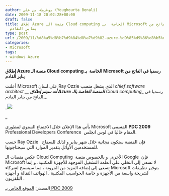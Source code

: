 ```yaml
---
author: يوغرطة بن علي (Youghourta Benali)
date: 2009-11-18 20:02:28+00:00
draft: false
title: إطلاق Azure منصة الـ Cloud computing الخاصة  بـ Microsoft رسميا في الفاتح من
  يناير القادم
type: post
url: /2009/11/%d8%a5%d8%b7%d9%84%d8%a7%d9%82-azure-%d9%85%d9%86%d8%b5%d8%a9-%d8%a7%d9%84%d9%80-cloud-computing-%d8%a7%d9%84%d8%ae%d8%a7%d8%b5%d8%a9-%d8%a8%d9%80-microsoft-%d8%b1%d8%b3%d9%85%d9%8a%d8%a7-%d9%81/
categories:
- Microsoft
tags:
- windows Azure
---
```


**إطلاق Azure منصة الـ Cloud computing الخاصة  بـ Microsoft رسميا في الفاتح من يناير القادم**



أعلنت Microsoft على لسان Ray Ozzie الذي يشغل منصب _chief software architect __ __أنه سيتم إطلاق __Azure__ المنصة الخاصة بالـ__ Cloud computing__ رسميا في الفاتح من يناير القادم._

_![](http://www.microsoft.com/middleeast/nepa/technet/newsletter/images/images_northafrica/logo1.gif)

_

يأتي هذا الإعلان خلال الاجتماع السنوي لمطوري Microsoft المسمى **PDC 2009** Professional Developers Conference  المقام حاليا في لوس انجلس.

حسب Ray Ozzie   فإن المنصة ستكون مجانية خلال شهر يناير و لذلك للسماح للمستخدمين الأوائل بتقدير الموارد التي سيحتاجونها.

عكس منصات الـ Cloud Computing  الأخرى  و بالخصوص منصة Google  فإن Microsoft لا تسعى إلى التخلي على أنظمة التشغيل الموجهة للأجهزة المكتبية، و إنما تسعى إلى إضافة المزيد من المرونة ، مما سيسمح لشركاء Microsoft بتوفير تطبيقات لشريحة واسعة من الأجهزة و خاصة الحواسيب المكتبية ، الهواتف النقالة و أجهزة التلفزيون .

المصدر: [الموقع الخاص بـ PDC 2009](http://microsoftpdc.com/)
